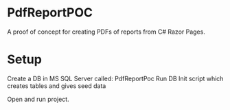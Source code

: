 # PdfReportPOC
A proof of concept for creating PDFs of reports from C# Razor Pages.

# Setup
Create a DB in MS SQL Server called: PdfReportPoc
Run DB Init script which creates tables and gives seed data

Open and run project.
